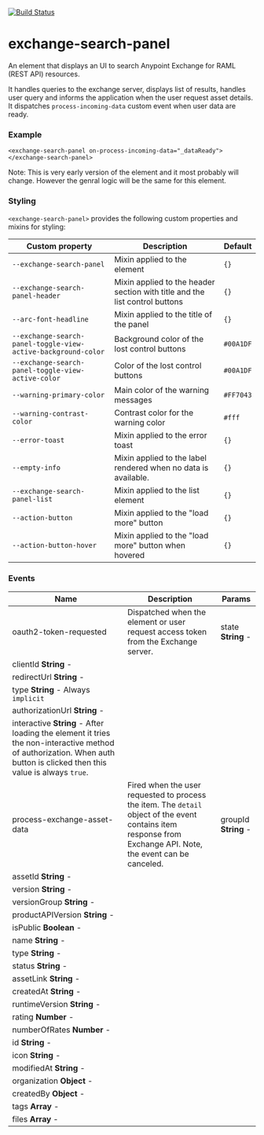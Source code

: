 [![Build Status](https://travis-ci.org/advanced-rest-client/exchange-search-panel.svg?branch=stage)](https://travis-ci.org/advanced-rest-client/exchange-search-panel)  

# exchange-search-panel

An element that displays an UI to search Anypoint Exchange for RAML (REST API) resources.

It handles queries to the exchange server, displays list of results, handles user query
and informs the application when the user request asset details.
It dispatches `process-incoming-data` custom event when user data are ready.

### Example
```
<exchange-search-panel on-process-incoming-data="_dataReady"></exchange-search-panel>
```

Note: This is very early version of the element and it most probably will change.
However the genral logic will be the same for this element.

### Styling
`<exchange-search-panel>` provides the following custom properties and mixins for styling:

Custom property | Description | Default
----------------|-------------|----------
`--exchange-search-panel` | Mixin applied to the element | `{}`
`--exchange-search-panel-header` | Mixin applied to the header section with title and the list control buttons | `{}`
`--arc-font-headline` | Mixin applied to the title of the panel | `{}`
`--exchange-search-panel-toggle-view-active-background-color` | Background color of the lost control buttons | `#00A1DF`
`--exchange-search-panel-toggle-view-active-color` | Color of the lost control buttons | `#00A1DF`
`--warning-primary-color` | Main color of the warning messages | `#FF7043`
`--warning-contrast-color` | Contrast color for the warning color | `#fff`
`--error-toast` | Mixin applied to the error toast | `{}`
`--empty-info` | Mixin applied to the label rendered when no data is available. | `{}`
`--exchange-search-panel-list` | Mixin applied to the list element | `{}`
`--action-button` | Mixin applied to the "load more" button | `{}`
`--action-button-hover` | Mixin applied to the "load more" button when hovered | `{}`



### Events
| Name | Description | Params |
| --- | --- | --- |
| oauth2-token-requested | Dispatched when the element or user request access token from the Exchange server. | state **String** -  |
clientId **String** -  |
redirectUrl **String** -  |
type **String** - Always `implicit` |
authorizationUrl **String** -  |
interactive **String** - After loading the element it tries the non-interactive method of authorization. When auth button is clicked then this value is always `true`. |
| process-exchange-asset-data | Fired when the user requested to process the item. The `detail` object of the event contains item response from Exchange API.  Note, the event can be canceled. | groupId **String** -  |
assetId **String** -  |
version **String** -  |
versionGroup **String** -  |
productAPIVersion **String** -  |
isPublic **Boolean** -  |
name **String** -  |
type **String** -  |
status **String** -  |
assetLink **String** -  |
createdAt **String** -  |
runtimeVersion **String** -  |
rating **Number** -  |
numberOfRates **Number** -  |
id **String** -  |
icon **String** -  |
modifiedAt **String** -  |
organization **Object** -  |
createdBy **Object** -  |
tags **Array** -  |
files **Array** -  |
